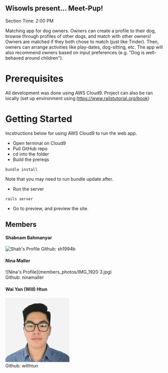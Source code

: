 ## Wisowls present... Meet-Pup!
Section Time: 2:00 PM

Matching app for dog owners. Owners can create a profile to their dog, browse through profiles of other dogs, and match with other owners! Owners are matched if they both chose to match (just like Tinder). Then, owners can arrange activities like play-dates, dog-sitting, etc. The app will also recommend owners based on input preferences (e.g. "Dog is well-behaved around children").

# Prerequisites
All development was done using AWS Cloud9. Project can also be ran locally (set up environment using https://www.railstutorial.org/book)

# Getting Started
Incstructions below for using AWS Cloud9 to run the web app.
- Open terminal on Cloud9
- Pull GitHub repo
- cd into the folder
- Build the prereqs
```
bundle install
```
Note that you may need to run bundle update after.
- Run the server
```
rails server
```
- Go to preview, and preview the site.

## Members

#### Shabnam Bahmanyar
![Shab's Profile](link-to-image)
Github: sh1994b

#### Nina Maller  
![Nina's Profile](members_photos/IMG_1920 3.jpg)  
Github: ninamaller

#### Wai Yan (Will) Htun
![Will's Profile](members_photos/profile.jpeg)  
Github: willhtun
